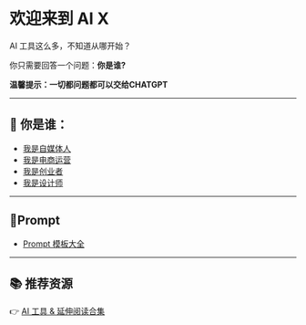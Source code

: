 # 欢迎来到 AI X

AI 工具这么多，不知道从哪开始？

你只需要回答一个问题：**你是谁?**

**温馨提示：一切都问题都可以交给CHATGPT**

---

## 👥 你是谁：

- [我是自媒体人](roles/media-creator.md)
- [我是电商运营](roles/ecommerce.html)
- [我是创业者](roles/founder.md)
- [我是设计师](roles/designer-creator.md)

---

## 🚀Prompt
- [Prompt 模板大全](prompt.md)

---

## 📚 推荐资源  
👉 [AI 工具 & 延伸阅读合集](./resources.md)
